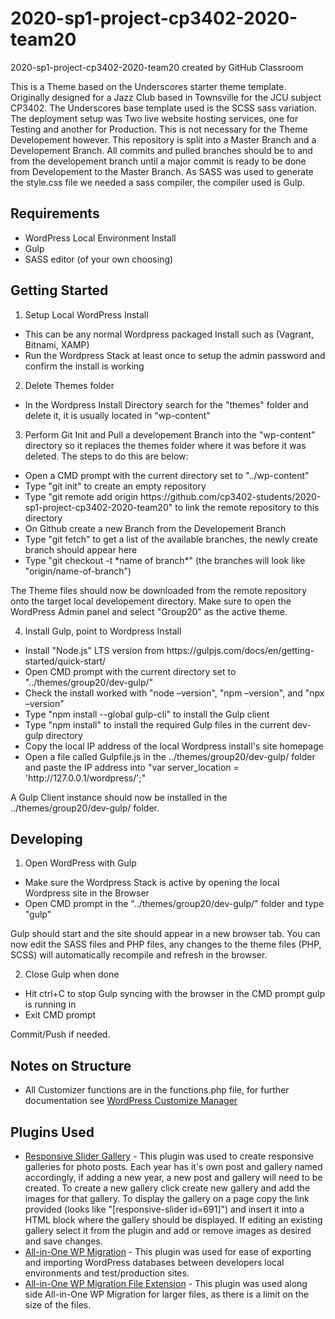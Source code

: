 # 2020-sp1-project-cp3402-2020-team20
2020-sp1-project-cp3402-2020-team20 created by GitHub Classroom

This is a Theme based on the Underscores starter theme template. Originally designed for a Jazz Club based in Townsville for the JCU subject CP3402. The Underscores base template used is the SCSS sass variation.
The deployment setup was Two live website hosting services, one for Testing and another for Production. This is not necessary for the Theme Developement however.
This repository is split into a Master Branch and a Developement Branch. All commits and pulled branches should be to and from the developement branch until a major commit is ready to be done from Developement to the Master Branch.
As SASS was used to generate the style.css file we needed a sass compiler, the compiler used is Gulp.

Requirements
--------------
<ul>
<li>WordPress Local Environment Install</li>
<li>Gulp</li>
<li>SASS editor (of your own choosing)</li>
</ul>

Getting Started
---------------
1. Setup Local WordPress Install
<ul>
<li>This can be any normal Wordpress packaged Install such as (Vagrant, Bitnami, XAMP)</li>
<li>Run the Wordpress Stack at least once to setup the admin password and confirm the install is working</li>
</ul>

2. Delete Themes folder 
<ul>
<li>In the Wordpress Install Directory search for the "themes" folder and delete it, it is usually located in "wp-content"</li>
</ul>

3. Perform Git Init and Pull a developement Branch into the "wp-content" directory so it replaces the themes folder where it was before it was deleted. The steps to do this are below:
<ul>
<li>Open a CMD prompt with the current directory set to "../wp-content"</li>
<li>Type "git init" to create an empty repository</li>
<li>Type "git remote add origin https://github.com/cp3402-students/2020-sp1-project-cp3402-2020-team20" to link the remote repository to this directory</li>
<li>On Github create a new Branch from the Developement Branch</li>
<li>Type "git fetch" to get a list of the available branches, the newly create branch should appear here</li>
<li>Type "git checkout -t *name of branch*" (the branches will look like "origin/name-of-branch")</li>
</ul>
The Theme files should now be downloaded from the remote repository onto the target local developement directory. Make sure to open the WordPress Admin panel and select "Group20" as the active theme.


4. Install Gulp, point to Wordpress Install
<ul>
<li>Install "Node.js" LTS version from https://gulpjs.com/docs/en/getting-started/quick-start/</li>
<li>Open CMD prompt with the current directory set to "../themes/group20/dev-gulp/" </li>
<li>Check the install worked with "node –version", "npm –version", and "npx –version"</li>
<li>Type "npm install --global gulp-cli" to install the Gulp client</li>
<li>Type "npm install" to install the required Gulp files in the current dev-gulp directory</li>
<li>Copy the local IP address of the local Wordpress install's site homepage</li>
<li>Open a file called Gulpfile.js in the ../themes/group20/dev-gulp/ folder and paste the IP address into "var server_location = 'http://127.0.0.1/wordpress/';"</li>
</ul>
A Gulp Client instance should now be installed in the ../themes/group20/dev-gulp/ folder.

Developing
---------------
1. Open WordPress with Gulp 
<ul>
<li>Make sure the Wordpress Stack is active by opening the local Wordpress site in the Browser</li>
<li>Open CMD prompt in the "../themes/group20/dev-gulp/" folder and type "gulp"</li>
</ul>
Gulp should start and the site should appear in a new browser tab. You can now edit the SASS files and PHP files, any changes to the theme files (PHP, SCSS) will automatically recompile and refresh in the browser.

2. Close Gulp when done
<ul>
<li>Hit ctrl+C to stop Gulp syncing with the browser in the CMD prompt gulp is running in</li>
<li>Exit CMD prompt</li>
</ul>
Commit/Push if needed.

Notes on Structure
---------------
<ul>
<li>All Customizer functions are in the functions.php file, for further documentation see <a href="https://developer.wordpress.org/reference/classes/wp_customize_manager/" target="_blank">WordPress Customize Manager</a></li>
  
</ul>

Plugins Used
---------------
<ul>
<li><a href="https://wordpress.org/plugins/responsive-slider-gallery/" target="_blank">Responsive Slider Gallery</a> - This plugin was used to create responsive galleries for photo posts. Each year has it's own post and gallery named accordingly, if adding a new year, a new post and gallery will need to be created. To create a new gallery click create new gallery and add the images for that gallery. To display the gallery on a page copy the link provided (looks like "[responsive-slider id=691]") and insert it into a HTML block where the gallery should be displayed. If editing an existing gallery select it from the plugin and add or remove images as desired and save changes.</li>
<li><a href="https://en-au.wordpress.org/plugins/all-in-one-wp-migration/" target="_blank">All-in-One WP Migration</a> - This plugin was used for ease of exporting and importing WordPress databases between developers local environments and test/production sites.</li>
<li><a href="https://help.servmask.com/knowledgebase/install-instructions-for-file-extension/" target="_blank">All-in-One WP Migration File Extension</a> - This plugin was used along side All-in-One WP Migration for larger files, as there is a limit on the size of the files.</li>
</ul>
